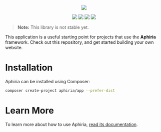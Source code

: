 <p align="center"><a href="https://www.aphiria.com" target="_blank" title="Aphiria"><img src="https://www.aphiria.com/images/aphiria-logo.png"></a></p>

<p align="center">
<a href="https://travis-ci.com/aphiria/app"><img src="https://travis-ci.com/aphiria/app.svg"></a>
<a href="https://packagist.org/packages/aphiria/app"><img src="https://poser.pugx.org/aphiria/app/v/stable.svg"></a>
<a href="https://packagist.org/packages/aphiria/app"><img src="https://poser.pugx.org/aphiria/app/v/unstable.svg"></a>
<a href="https://packagist.org/packages/aphiria/app"><img src="https://poser.pugx.org/aphiria/app/license.svg"></a>
</p>

> **Note:** This library is not stable yet.

This application is a useful starting point for projects that use the **Aphiria** framework.  Check out this repository, and get started building your own website.

<h1>Installation</h1>

Aphiria can be installed using Composer:

```bash
composer create-project aphiria/app --prefer-dist
```

<h1>Learn More</h1>

To learn more about how to use Aphiria, [read its documentation](https://github.com/aphiria/docs).
